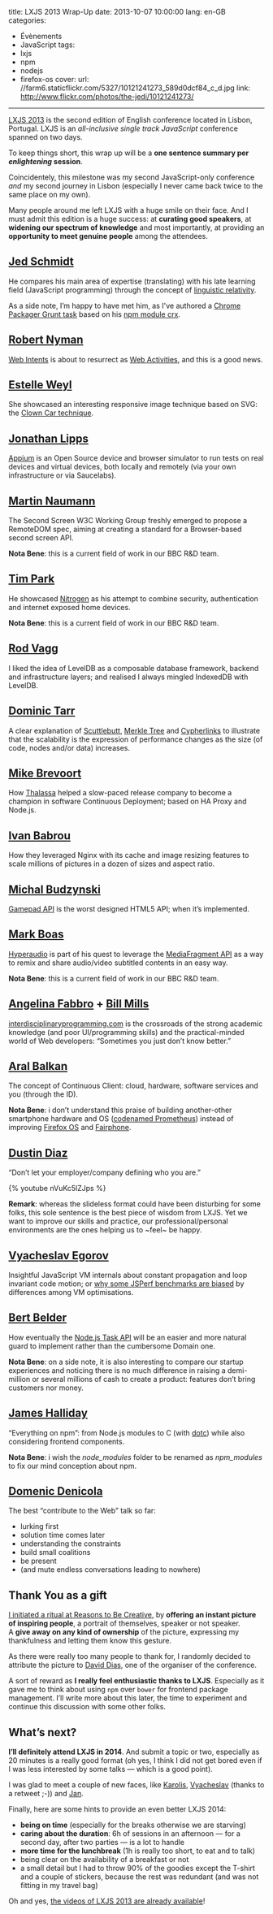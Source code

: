 title: LXJS 2013 Wrap-Up
date: 2013-10-07 10:00:00
lang: en-GB
categories:
- Évènements
- JavaScript
tags:
- lxjs
- npm
- nodejs
- firefox-os
cover:
  url: //farm6.staticflickr.com/5327/10121241273_589d0dcf84_c_d.jpg
  link: http://www.flickr.com/photos/the-jedi/10121241273/
---

[LXJS 2013](http://2013.lxjs.org) is the second edition of English conference located in Lisbon, Portugal. LXJS is an *all-inclusive single track JavaScript* conference spanned on two days.

To keep things short, this wrap up will be a **one sentence summary per *enlightening* session**.

<!--more-->

Coincidentely, this milestone was my second JavaScript-only conference *and* my second journey in Lisbon (especially I never came back twice to the same place on my own).

Many people around me left LXJS with a huge smile on their face. And I must admit this edition is a huge success: at **curating good speakers**, at **widening our spectrum of knowledge** and most importantly, at providing an **opportunity to meet genuine people** among the attendees.

## [Jed Schmidt](http://jed.is/)

He compares his main area of expertise (translating) with his late learning field (JavaScript programming) through the concept of [linguistic relativity](https://vimeo.com/42744105).

As a side note, I’m happy to have met him, as I've authored a [Chrome Packager Grunt task](https://github.com/oncletom/grunt-crx) based on his [npm module crx](https://github.com/jed/crx).

## [Robert Nyman](http://robertnyman.com/)

[Web Intents](http://webintents.org/) is about to resurrect as [Web Activities](https://developer.mozilla.org/en-US/docs/WebAPI/Web_Activities), and this is a good news.

## [Estelle Weyl](http://www.standardista.com/)

She showcased an interesting responsive image technique based on SVG: the [Clown Car technique](http://www.standardista.com/responsive-images-clown-car-technique/).

## [Jonathan Lipps](http://jonathanlipps.com/)

[Appium](http://appium.io/) is an Open Source device and browser simulator to run tests on real devices and virtual devices, both locally and remotely (via your own infrastructure or via Saucelabs).

## [Martin Naumann](http://ox86.tumblr.com/)

The Second Screen W3C Working Group freshly emerged to propose a RemoteDOM spec, aiming at creating a standard for a Browser-based second screen API.

**Nota Bene**: this is a current field of work in our BBC R&D team.

## [Tim Park](https://github.com/timfpark)

He showcased [Nitrogen](https://github.com/nitrogenjs) as his attempt to combine security, authentication and internet exposed home devices.

 **Nota Bene**: this is a current field of work in our BBC R&D team.

## [Rod Vagg](http://r.va.gg/)

I liked the idea of LevelDB as a composable database framework, backend and infrastructure layers; and realised I always mingled IndexedDB with LevelDB.

## [Dominic Tarr](http://dominictarr.com/)

A clear explanation of [Scuttlebutt](https://github.com/dominictarr/scuttlebutt), [Merkle Tree](http://en.wikipedia.org/wiki/Merkle_tree) and [Cypherlinks](https://github.com/dominictarr/cyphernet) to illustrate that the scalability is the expression of performance changes as the size (of code, nodes and/or data) increases.

## [Mike Brevoort](http://about.me/mbrevoort)

How [Thalassa](https://github.com/PearsonEducation/thalassa) helped a slow-paced release company to become a champion in software Continuous Deployment; based on HA Proxy and Node.js.

## [Ivan Babrou](http://bobrik.name)

How they leveraged Nginx with its cache and image resizing features to scale millions of pictures in a dozen of sizes and aspect ratio.

## [Michal Budzynski](http://michalbe.blogspot.co.uk/)

[Gamepad API](https://developer.mozilla.org/en-US/docs/API/Gamepad/Using_Gamepad_API) is the worst designed HTML5 API; when it’s implemented.

## [Mark Boas](http://happyworm.com/)

[Hyperaudio](http://hyperaud.io/) is part of his quest to leverage the [MediaFragment API](http://www.w3.org/TR/media-frags/) as a way to remix and share audio/video subtitled contents in an easy way.

**Nota Bene**: this is a current field of work in our BBC R&D team.

## [Angelina Fabbro](http://realityhacking.net/) + [Bill Mills](http://physicsvancouver.com/)

[interdisciplinaryprogramming.com](http://interdisciplinaryprogramming.com/) is the crossroads of the strong academic knowledge (and poor UI/programming skills) and the practical-minded world of Web developers: “Sometimes you just don’t know better.”

## [Aral Balkan](http://aralbalkan.com/)

The concept of Continuous Client: cloud, hardware, software services and you (through the ID).

**Nota Bene**: i don’t understand this praise of building another-other smartphone hardware and OS ([codenamed Prometheus](http://codename-prometheus.eu/)) instead of improving [Firefox OS](http://www.mozilla.org/firefox/os/) and [Fairphone](http://www.fairphone.com/).

## [Dustin Diaz](http://dustindiaz.com/)

“Don’t let your employer/company defining who you are.”

{% youtube nVuKc5lZJps %}

**Remark**: whereas the slideless format could have been disturbing for some folks, this sole sentence is the best piece of wisdom from LXJS. Yet we want to improve our skills and practice, our professional/personal environments are the ones helping us to ~feel~ be happy.

## [Vyacheslav Egorov](http://mrale.ph/)

Insightful JavaScript VM internals about constant propagation and loop invariant code motion; or [why some JSPerf benchmarks are biased](http://mrale.ph/blog/2013/08/14/hidden-classes-vs-jsperf.html) by differences among VM optimisations.

## [Bert Belder](http://strongloop.com/)

How eventually the [Node.js Task API](https://github.com/nujs/nu) will be an easier and more natural guard to implement rather than the cumbersome Domain one.

**Nota Bene**: on a side note, it is also interesting to compare our startup experiences and noticing there is no much difference in raising a demi-million or several millions of cash to create a product: features don’t bring customers nor money.

## [James Halliday](http://substack.net/)

“Everything on npm”: from Node.js modules to C (with [dotc](https://github.com/substack/dotc)) while also considering frontend components.

**Nota Bene**: i wish the *node_modules* folder to be renamed as *npm_modules* to fix our mind conception about npm.

## [Domenic Denicola](http://domenic.me/)

The best “contribute to the Web” talk so far:
- lurking first
- solution time comes later
- understanding the constraints
- build small coalitions
- be present
- (and mute endless conversations leading to nowhere)

## Thank You as a gift

[I initiated a ritual at Reasons to Be Creative](/2013/they-gave-me-reasons-to-be-creative/), by **offering an instant picture of inspiring people**, a portrait of themselves, speaker or not speaker.  
A **give away on any kind of ownership** of the picture, expressing my thankfulness and letting them know this gesture.

As there were really too many people to thank for, I randomly decided to attribute the picture to [David Dias](https://twitter.com/daviddias), one of the organiser of the conference.

A sort of reward as **I really feel enthusiastic thanks to LXJS**. Especially as it gave me to think about using `npm` over `bower` for frontend package management. I’ll write more about this later, the time to experiment and continue this discussion with some other folks.

## What’s next?

**I’ll definitely attend LXJS in 2014**. And submit a topic or two, especially as 20 minutes is a really good format (oh yes, I think I did not get bored even if I was less interested by some talks — which is a good point).

I was glad to meet a couple of new faces, like [Karolis](http://kn8.lt/), [Vyacheslav](http://mrale.ph/) (thanks to a retweet ;-)) and [Jan](http://janmonschke.com/). 

Finally, here are some hints to provide an even better LXJS 2014:
- **being on time** (especially for the breaks otherwise we are starving)
- **caring about the duration**: 6h of sessions in an afternoon — for a second day, after two parties — is a lot to handle
- **more time for the lunchbreak** (1h is really too short, to eat and to talk)
- being clear on the availability of a breakfast or not
- a small detail but I had to throw 90% of the goodies except the T-shirt and a couple of stickers, because the rest was redundant (and was not fitting in my travel bag)

Oh and yes, [the videos of LXJS 2013 are already available](http://www.youtube.com/channel/UCiCGpqnkj9oRzPsJBql7pGw)!

